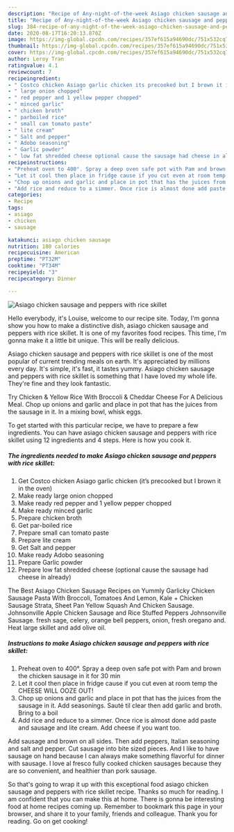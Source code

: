 ```yaml
---
description: "Recipe of Any-night-of-the-week Asiago chicken sausage and peppers with rice skillet"
title: "Recipe of Any-night-of-the-week Asiago chicken sausage and peppers with rice skillet"
slug: 384-recipe-of-any-night-of-the-week-asiago-chicken-sausage-and-peppers-with-rice-skillet
date: 2020-08-17T16:20:13.870Z
image: https://img-global.cpcdn.com/recipes/357ef615a94690dc/751x532cq70/asiago-chicken-sausage-and-peppers-with-rice-skillet-recipe-main-photo.jpg
thumbnail: https://img-global.cpcdn.com/recipes/357ef615a94690dc/751x532cq70/asiago-chicken-sausage-and-peppers-with-rice-skillet-recipe-main-photo.jpg
cover: https://img-global.cpcdn.com/recipes/357ef615a94690dc/751x532cq70/asiago-chicken-sausage-and-peppers-with-rice-skillet-recipe-main-photo.jpg
author: Leroy Tran
ratingvalue: 4.1
reviewcount: 7
recipeingredient:
- " Costco chicken Asiago garlic chicken its precooked but I brown it in the oven"
- " large onion chopped"
- " red pepper and 1 yellow pepper chopped"
- " minced garlic"
- " chicken broth"
- " parboiled rice"
- " small can tomato paste"
- " lite cream"
- " Salt and pepper"
- " Adobo seasoning"
- " Garlic powder"
- " low fat shredded cheese optional cause the sausage had cheese in already"
recipeinstructions:
- "Preheat oven to 400°. Spray a deep oven safe pot with Pam and brown the chicken sausage in it for 30 min"
- "Let it cool then place in fridge cause if you cut even at room temp the CHEESE WILL OOZE OUT!"
- "Chop up onions and garlic and place in pot that has the juices from the sausage in it. Add seasonings. Sauté til clear then add garlic and broth. Bring to a boil"
- "Add rice and reduce to a simmer. Once rice is almost done add paste and sausage and lite cream. Add cheese if you want too."
categories:
- Recipe
tags:
- asiago
- chicken
- sausage

katakunci: asiago chicken sausage 
nutrition: 180 calories
recipecuisine: American
preptime: "PT32M"
cooktime: "PT34M"
recipeyield: "3"
recipecategory: Dinner

---
```



![Asiago chicken sausage and peppers with rice skillet](https://img-global.cpcdn.com/recipes/357ef615a94690dc/751x532cq70/asiago-chicken-sausage-and-peppers-with-rice-skillet-recipe-main-photo.jpg)

Hello everybody, it's Louise, welcome to our recipe site. Today, I'm gonna show you how to make a distinctive dish, asiago chicken sausage and peppers with rice skillet. It is one of my favorites food recipes. This time, I'm gonna make it a little bit unique. This will be really delicious.

Asiago chicken sausage and peppers with rice skillet is one of the most popular of current trending meals on earth. It's appreciated by millions every day. It's simple, it's fast, it tastes yummy. Asiago chicken sausage and peppers with rice skillet is something that I have loved my whole life. They're fine and they look fantastic.

Try Chicken &amp; Yellow Rice With Broccoli &amp; Cheddar Cheese For A Delicious Meal. Chop up onions and garlic and place in pot that has the juices from the sausage in it. In a mixing bowl, whisk eggs.


To get started with this particular recipe, we have to prepare a few ingredients. You can have asiago chicken sausage and peppers with rice skillet using 12 ingredients and 4 steps. Here is how you cook it.

<!--inarticleads1-->

##### The ingredients needed to make Asiago chicken sausage and peppers with rice skillet:

1. Get  Costco chicken Asiago garlic chicken (it’s precooked but I brown it in the oven)
1. Make ready  large onion chopped
1. Make ready  red pepper and 1 yellow pepper chopped
1. Make ready  minced garlic
1. Prepare  chicken broth
1. Get  par-boiled rice
1. Prepare  small can tomato paste
1. Prepare  lite cream
1. Get  Salt and pepper
1. Make ready  Adobo seasoning
1. Prepare  Garlic powder
1. Prepare  low fat shredded cheese (optional cause the sausage had cheese in already)


The Best Asiago Chicken Sausage Recipes on Yummly Garlicky Chicken Sausage Pasta With Broccoli, Tomatoes And Lemon, Kale + Chicken Sausage Strata, Sheet Pan Yellow Squash And Chicken Sausage. Johnsonville Apple Chicken Sausage and Rice Stuffed Peppers Johnsonville Sausage. fresh sage, celery, orange bell peppers, onion, fresh oregano and. Heat large skillet and add olive oil. 

<!--inarticleads2-->

##### Instructions to make Asiago chicken sausage and peppers with rice skillet:

1. Preheat oven to 400°. Spray a deep oven safe pot with Pam and brown the chicken sausage in it for 30 min
1. Let it cool then place in fridge cause if you cut even at room temp the CHEESE WILL OOZE OUT!
1. Chop up onions and garlic and place in pot that has the juices from the sausage in it. Add seasonings. Sauté til clear then add garlic and broth. Bring to a boil
1. Add rice and reduce to a simmer. Once rice is almost done add paste and sausage and lite cream. Add cheese if you want too.


Add sausage and brown on all sides. Then add peppers, Italian seasoning and salt and pepper. Cut sausage into bite sized pieces. And I like to have sausage on hand because I can always make something flavorful for dinner with sausage. I love al fresco fully cooked chicken sausages because they are so convenient, and healthier than pork sausage. 

So that's going to wrap it up with this exceptional food asiago chicken sausage and peppers with rice skillet recipe. Thanks so much for reading. I am confident that you can make this at home. There is gonna be interesting food at home recipes coming up. Remember to bookmark this page in your browser, and share it to your family, friends and colleague. Thank you for reading. Go on get cooking!
